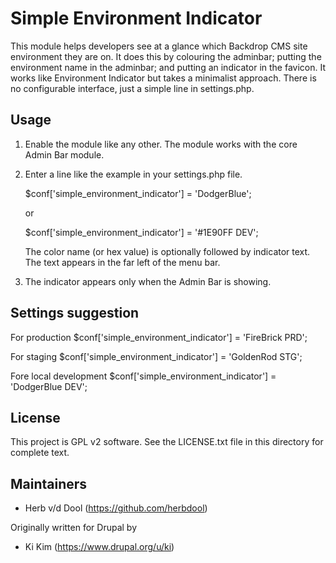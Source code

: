 Simple Environment Indicator
============================
This module helps developers see at a glance which Backdrop CMS site environment they are on. It does this by colouring the adminbar; putting the environment name in the adminbar; and putting an indicator in the favicon. It works like Environment Indicator but takes a minimalist approach. There is no configurable interface, just a simple line in settings.php.

Usage
-----

1. Enable the module like any other. The module works with the core Admin Bar module.

2. Enter a line like the example in your settings.php file.

   $conf['simple_environment_indicator'] = 'DodgerBlue';

   or

   $conf['simple_environment_indicator'] = '#1E90FF DEV';

   The color name (or hex value) is optionally followed by indicator text.
   The text appears in the far left of the menu bar.

3. The indicator appears only when the Admin Bar is showing.

Settings suggestion
-------------------

For production
   $conf['simple_environment_indicator'] = 'FireBrick PRD';

For staging
   $conf['simple_environment_indicator'] = 'GoldenRod STG';

Fore local development
   $conf['simple_environment_indicator'] = 'DodgerBlue DEV';

License
-------

This project is GPL v2 software. See the LICENSE.txt file in this directory for
complete text.

Maintainers
-----------

- Herb v/d Dool (https://github.com/herbdool)

Originally written for Drupal by

- Ki Kim (https://www.drupal.org/u/ki)
